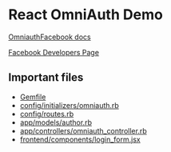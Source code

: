 # React OmniAuth Demo

[OmniauthFacebook docs][omniauth_facebook]

[Facebook Developers Page][facebook_devs]

## Important files
- [Gemfile][gemfile]
- [config/initializers/omniauth.rb][omniauth] 
- [config/routes.rb][routes]
- [app/models/author.rb][author]
- [app/controllers/omniauth_controller.rb][controller]
- [frontend/components/login_form.jsx][form]


[gemfile]: ./Gemfile
[omniauth]: ./config/omniauth.rb
[routes]: ./config/routes
[form]: ./frontend/components/login_form.jsx
[author]: ./app/models/author.rb
[controller]: app/controllers/omniauth_controller.rb
[omniauth_facebook]: https://github.com/mkdynamic/omniauth-facebook
[facebook_devs]: http://developers.facebook.com
